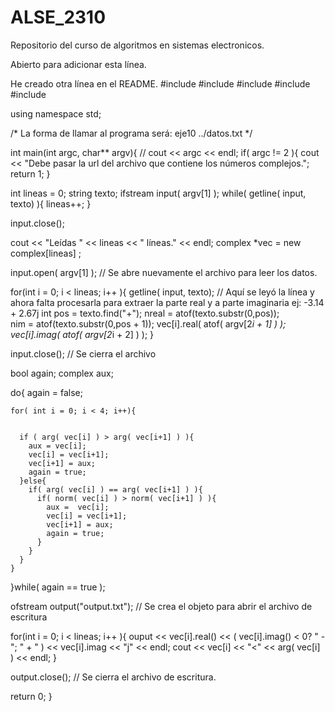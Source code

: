 # ALSE_2310
Repositorio del curso de algoritmos en sistemas electronicos.

Abierto para adicionar esta línea.

He creado otra línea en el README.
#include <iostream>
#include <cmath>
#include <complex>
#include <fstream>
#include <string>

using namespace std;

/*  La forma de llamar al programa será:
    eje10 ../datos.txt
*/

int main(int argc, char** argv){
//  cout << argc << endl;
  if( argc != 2 ){
    cout << "Debe pasar la url del archivo que contiene los números complejos.";
    return 1;
  }

  int      lineas = 0;
  string   texto;
  ifstream input( argv[1] );
  while( getline( input, texto) ){
    lineas++;
  }
  
  input.close();
  
  cout << "Leídas " << lineas << " líneas." << endl;
  complex<double> *vec = new complex<double>[lineas] ;


  input.open( argv[1] );  // Se abre nuevamente el archivo para leer los datos.

  for(int  i = 0; i < lineas; i++ ){
    getline( input, texto);  // Aquí se leyó la línea y ahora falta procesarla para extraer la parte real y a parte imaginaria  ej: -3.14 + 2.67j
    int pos = texto.find("+");
    nreal = atof(texto.substr(0,pos));  
    nim = atof(texto.substr(0,pos + 1));
    vec[i].real( atof( argv[2*i + 1] ) );
    vec[i].imag( atof( argv[2*i + 2] ) );
  }

  input.close();  // Se cierra el archivo

  bool again;
  complex<double> aux;

  do{
    again = false;
      
    for( int i = 0; i < 4; i++){


      if ( arg( vec[i] ) > arg( vec[i+1] ) ){
        aux = vec[i];
        vec[i] = vec[i+1];
        vec[i+1] = aux;
        again = true;
      }else{
        if( arg( vec[i] ) == arg( vec[i+1] ) ){
          if( norm( vec[i] ) > norm( vec[i+1] ) ){
            aux =  vec[i];
            vec[i] = vec[i+1];
            vec[i+1] = aux;
            again = true;
          }
        }
      }
    }
  }while( again == true ); 


  ofstream output("output.txt");  // Se crea el objeto para abrir el archivo de escritura


  for(int  i = 0; i < lineas; i++ ){
    ouput << vec[i].real() << ( vec[i].imag() < 0? " - "; " + " ) << vec[i].imag << "j" << endl;
    cout << vec[i] << "<" << arg( vec[i] ) << endl;
  }
  
  output.close();  // Se cierra el archivo de escritura.

  return 0;
}

